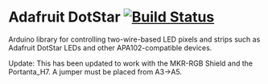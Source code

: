 # Adafruit DotStar [![Build Status](https://github.com/adafruit/Adafruit_DotStar/workflows/Arduino%20Library%20CI/badge.svg)](https://github.com/adafruit/Adafruit_DotStar/actions)

Arduino library for controlling two-wire-based LED pixels and strips such as Adafruit DotStar LEDs and other APA102-compatible devices.

Update:  This has been updated to work with the MKR-RGB Shield and the Portanta_H7.  A jumper must be placed from A3->A5.